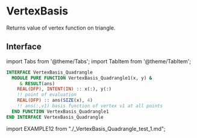 # VertexBasis

Returns value of vertex function on triangle.

## Interface

import Tabs from '@theme/Tabs';
import TabItem from '@theme/TabItem';

<Tabs>
<TabItem value="interface" label="܀ Interface" default>

```fortran
INTERFACE VertexBasis_Quadrangle
  MODULE PURE FUNCTION VertexBasis_Quadrangle1(x, y) &
     & RESULT(ans)
    REAL(DFP), INTENT(IN) :: x(:), y(:)
    !! point of evaluation
    REAL(DFP) :: ans(SIZE(x), 4)
    !! ans(:,v1) basis function of vertex v1 at all points
  END FUNCTION VertexBasis_Quadrangle1
END INTERFACE VertexBasis_Quadrangle
```

</TabItem>

<TabItem value="example" label="️܀ See example">

import EXAMPLE12 from "./_VertexBasis_Quadrangle_test_1.md";

<EXAMPLE12 />

</TabItem>

<TabItem value="close" label="↢ ">

</TabItem>
</Tabs>
